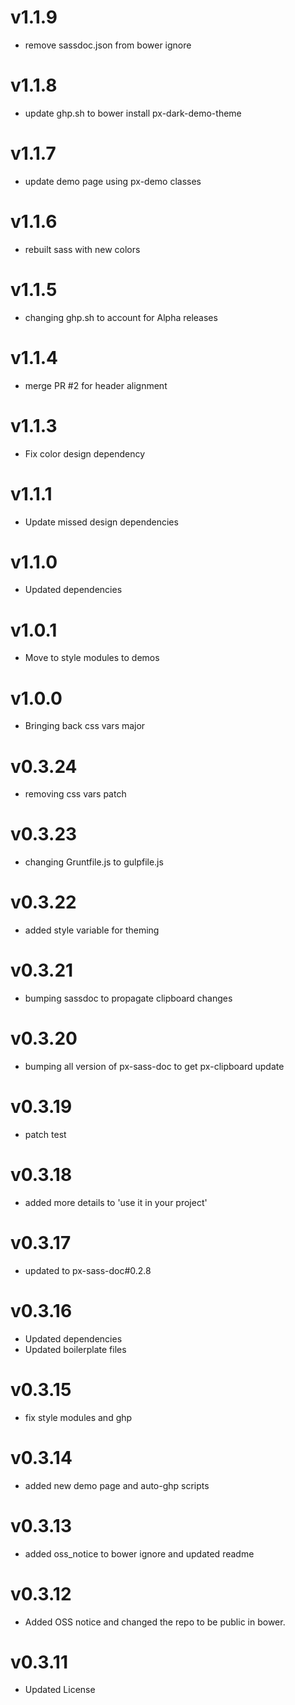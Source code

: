 v1.1.9
==================
* remove sassdoc.json from bower ignore

v1.1.8
==================
* update ghp.sh to bower install px-dark-demo-theme

v1.1.7
==================
* update demo page using px-demo classes

v1.1.6
==================
* rebuilt sass with new colors

v1.1.5
==================
* changing ghp.sh to account for Alpha releases

v1.1.4
==================
* merge PR #2 for header alignment

v1.1.3
==================
* Fix color design dependency

v1.1.1
==================
* Update missed design dependencies

v1.1.0
==================
* Updated dependencies

v1.0.1
==================
* Move to style modules to demos

v1.0.0
==================
* Bringing back css vars major

v0.3.24
==================
* removing css vars patch

v0.3.23
==================
* changing Gruntfile.js to gulpfile.js

v0.3.22
==================
* added style variable for theming

v0.3.21
==================
* bumping sassdoc to propagate clipboard changes

v0.3.20
==================
* bumping all version of px-sass-doc to get px-clipboard update

v0.3.19
==================
* patch test

v0.3.18
==============================
* added more details to 'use it in your project'

v0.3.17
==============================
* updated to px-sass-doc#0.2.8

v0.3.16
==============================
* Updated dependencies
* Updated boilerplate files

v0.3.15
==============================
* fix style modules and ghp

v0.3.14
==============================
* added new demo page and auto-ghp scripts

v0.3.13
==============================
* added oss_notice to bower ignore and updated readme

v0.3.12
==============================
* Added OSS notice and changed the repo to be public in bower.

v0.3.11
=====================
* Updated License
